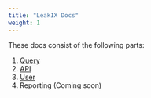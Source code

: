 ```yaml
---
title: "LeakIX Docs"
weight: 1
---
```


These docs consist of the following parts:

1. [Query](/docs/query)
2. [API](/docs/api)
3. [User](/docs/user)
4. Reporting (Coming soon)



